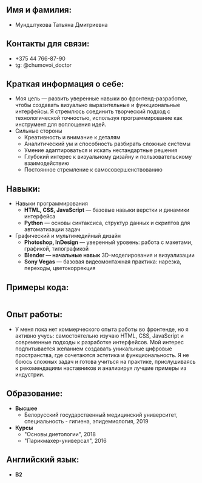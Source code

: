 ## Имя и фамилия:
* Мундштукова Татьяна Дмитриевна
## Контакты для связи:
* +375 44 766-87-90
* tg: @chumovoi_doctor
## Краткая информация о себе:
* Моя цель — развить уверенные навыки во фронтенд-разработке, чтобы создавать визуально выразительные и функциональные интерфейсы. Я стремлюсь соединить творческий подход с технологической точностью, используя программирование как инструмент для воплощения идей.
* Сильные стороны
    + Креативность и внимание к деталям
    + Аналитический ум и способность разбирать сложные системы
    + Умение адаптироваться и искать нестандартные решения
    + Глубокий интерес к визуальному дизайну и пользовательскому взаимодействию
    + Постоянное стремление к самосовершенствованию
## Навыки:
* Навыки программирования
    + **HTML, CSS, JavaScript** — базовые навыки верстки и динамики интерфейса
    + **Python** — основы синтаксиса, структур данных и скриптов для автоматизации задач
* Графический и мультимедийный дизайн
    + **Photoshop, InDesign** — уверенный уровень: работа с макетами, графикой, типографикой
    + **Blender — начальные навык** 3D-моделирования и визуализации
    + **Sony Vegas** — базовая видеомонтажная практика: нарезка, переходы, цветокоррекция
## Примеры кода:
```

```

## Опыт работы:
* У меня пока нет коммерческого опыта работы во фронтенде, но я активно учусь: самостоятельно изучаю HTML, CSS, JavaScript и современные подходы к разработке интерфейсов. Мой интерес подпитывается желанием создавать уникальные цифровые пространства, где сочетаются эстетика и функциональность. Я не боюсь сложных задач и готова учиться на практике, прислушиваясь к рекомендациям наставников и анализируя лучшие примеры из индустрии.
## Образование:
* **Высшее**
    + Белорусский государственный медицинский университет, специальность - гигиена, эпидемиология, 2019
* **Курсы**
    + "Основы диетологии", 2018
    + "Парикмахер-универсал", 2016
## Английский язык:
* **B2**